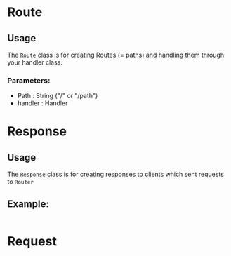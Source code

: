 # Route
## Usage
The `Route` class is for creating Routes (= paths) and handling them through your handler class.
### Parameters:
* Path : String ("/" or "/path")
* handler : Handler  

# Response
## Usage
The `Response` class is for creating responses to clients which sent requests to `Router`
## Example:
```java

```



# Request
